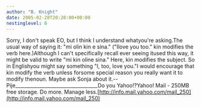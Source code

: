 ```yaml
---
author: "B. Knight"
date: 2005-02-28T20:28:00+00:00
nestinglevel: 0
---
```

Sorry, I don't speak EO, but I think I understand whatyou're asking.The usual way of saying it: "mi olin kin e sina." ("Ilove you too." kin modifies the verb here.)Although I can't specifically recall ever seeing itused this way, it might be valid to write "mi kin oline sina." Here, kin modifies the subject. So in Englishyou might say something "I, too, love you."I would encourage that kin modify the verb unless forsome special reason you really want it to modify thenoun. Maybe ask Sonja about it.--
 Pije\_\_\_\_\_\_\_\_\_\_\_\_\_\_\_\_\_\_\_\_\_\_\_\_\_\_\_\_\_\_\_\_\_\_Do you Yahoo!?Yahoo! Mail - 250MB free storage. Do more. Manage less.[http://info.mail.yahoo.com/mail_250](http://info.mail.yahoo.com/mail_250)